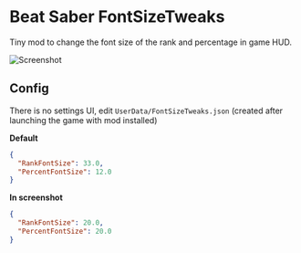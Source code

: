 # Beat Saber FontSizeTweaks

Tiny mod to change the font size of the rank and percentage in game HUD.

![Screenshot](https://github.com/user-attachments/assets/79e1f6f6-578e-4606-8d4e-a6541c0eb569)

## Config

There is no settings UI, edit `UserData/FontSizeTweaks.json`
(created after launching the game with mod installed)

**Default**

```json
{
  "RankFontSize": 33.0,
  "PercentFontSize": 12.0
}
```

**In screenshot**

```json
{
  "RankFontSize": 20.0,
  "PercentFontSize": 20.0
}
```

